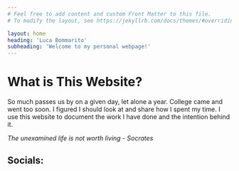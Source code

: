```yaml
---
# Feel free to add content and custom Front Matter to this file.
# To modify the layout, see https://jekyllrb.com/docs/themes/#overriding-theme-defaults

layout: home
heading: 'Luca Bommarito'
subheading: 'Welcome to my personal webpage!'
---
```


# What is This Website?

So much passes us by on a given day, let alone a year. College came and went too soon. I figured I should look at and share how I spent my time. I use this website to document the work I have done and the intention behind it.

*The unexamined life is not worth living - Socrates*

## Socials:

